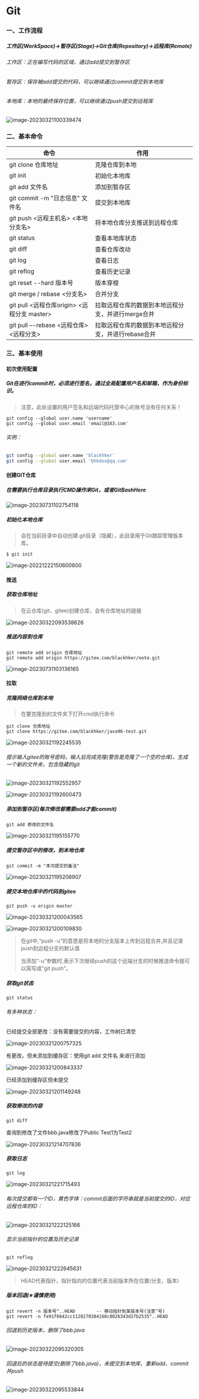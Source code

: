 # Git

### 一、工作流程

##### 工作区(WorkSpace)→暂存区(Stage)→Git仓库(Repository)→远程库(Remote)

###### 工作区：正在编写代码的区域，通过add提交到暂存区

###### 暂存区：保存被add提交的代码，可以继续通过commit提交到本地库

###### 本地库：本地的最终保存位置，可以继续通过push提交到远程库

![image-20230321100339474](https://typora-picture-zhao.oss-cn-beijing.aliyuncs.com/Typora/202303211004750.png)







### 二、基本命令

| 命令                                        | 作用                                               |
| ------------------------------------------- | -------------------------------------------------- |
| git clone 仓库地址                          | 克隆仓库到本地                                     |
| git init                                    | 初始化本地库                                       |
| git add 文件名                              | 添加到暂存区                                       |
| git commit -m "日志信息" 文件名             | 提交到本地库                                       |
| git push <远程主机名> <本地分支名>          | 将本地仓库分支推送到远程仓库                       |
| git status                                  | 查看本地库状态                                     |
| git diff                                    | 查看仓库改动                                       |
| git log                                     | 查看日志                                           |
| git reflog                                  | 查看历史记录                                       |
| git reset --hard 版本号                     | 版本穿梭                                           |
| git merge / rebase <分支名>                 | 合并分支                                           |
| git pull <远程仓库origin> <远程分支 master> | 拉取远程仓库的数据到本地远程分支，并进行merge合并  |
| git pull –-rebase <远程仓库> <远程分支>     | 拉取远程仓库的数据到本地远程分支，并进行rebase合并 |







### 三、基本使用

#### 初次使用配置

##### Git在进行commit时，必须进行签名，通过全局配置用户名和邮箱，作为身份标识。

> 注意，此处设置的用户签名和远端代码托管中心的账号没有任何关系！
>

~~~shell
git config --global user.name 'username'
git config --global user.email 'email@163.com'
~~~

###### 实例：

```sh
git config --global user.name 'blackhker'
git config --global user.email 'bhkdos@qq.com'
```





#### 创建GIT仓库

##### 在需要执行仓库目录执行CMD操作来Git，或者GitBashHere

![image-20230731102754118](https://typora-picture-zhao.oss-cn-beijing.aliyuncs.com/Typora/image-20230731102754118.png)



##### 初始化本地仓库

> 会在当前目录中自动创建.git目录（隐藏），此目录用于Git跟踪管理版本库。

~~~shell
$ git init
~~~



![image-20221222150600600](https://typora-picture-zhao.oss-cn-beijing.aliyuncs.com/Typora/202303211009698.png)





#### 推送

##### 获取仓库地址

> 在云仓库(git、gitee)创建仓库，会有仓库地址的链接
>

![image-20230322093538626](https://typora-picture-zhao.oss-cn-beijing.aliyuncs.com/Typora/202303220935178.png)



##### 推送内容到仓库

```shell
git remote add origin 仓库地址
git remote add origin https://gitee.com/blackhker/note.git
```

![image-20230731103136165](https://typora-picture-zhao.oss-cn-beijing.aliyuncs.com/Typora/image-20230731103136165.png)





#### 拉取

##### 克隆网络仓库到本地

> 在要克隆到的文件夹下打开cmd执行命令

```shell
git clone 仓库地址
git clone https://gitee.com/blackhker/java96-test.git
```

![image-20230321192245535](https://typora-picture-zhao.oss-cn-beijing.aliyuncs.com/Typora/202303211952012.png)

###### 提示输入gitee的账号密码，输入后完成克隆(警告是克隆了一个空的仓库)，生成一个新的文件夹，包含隐藏的git

![image-20230321192552957](https://typora-picture-zhao.oss-cn-beijing.aliyuncs.com/Typora/202303211952775.png)

![image-20230321192600473](https://typora-picture-zhao.oss-cn-beijing.aliyuncs.com/Typora/202303211952293.png)



##### 添加到暂存区(每次修改都需要add才能commit)

```shell
git add 修改的文件名
```

![image-20230321195155770](https://typora-picture-zhao.oss-cn-beijing.aliyuncs.com/Typora/202303211952393.png)



##### 提交暂存区中的修改，到本地仓库

```shell
git commit -m "本次提交的备注"
```

![image-20230321195208907](https://typora-picture-zhao.oss-cn-beijing.aliyuncs.com/Typora/202303211952028.png)



##### 提交本地仓库中的代码到gitee

```shell
git push -u origin master
```

![image-20230321200043565](https://typora-picture-zhao.oss-cn-beijing.aliyuncs.com/Typora/202303212000134.png)

![image-20230321200109830](https://typora-picture-zhao.oss-cn-beijing.aliyuncs.com/Typora/202303212001382.png)

> 在git中,“push -u”的意思是将本地的分支版本上传到远程合并,并且记录push到远程分支的默认值
>
> 当添加“-u”参数时,表示下次继续push的这个远端分支的时候推送命令就可以简写成“git push”。



##### 获取git状态

```shell
git status
```

###### 有多种状态：

已经提交全部更改：没有需要提交的内容，工作树已清空

![image-20230321200757325](https://typora-picture-zhao.oss-cn-beijing.aliyuncs.com/Typora/202303212007683.png)

有更改，但未添加到缓存区：使用git add 文件名 来进行添加

![image-20230321200843337](https://typora-picture-zhao.oss-cn-beijing.aliyuncs.com/Typora/202303212011074.png)

已经添加到缓存区但未提交

![image-20230321201149248](https://typora-picture-zhao.oss-cn-beijing.aliyuncs.com/Typora/202303212011962.png)



##### 获取修改的内容

```shell
git diff
```

查询到修改了文件bbb.java修改了Public Test1为Test2

![image-20230321214707836](https://typora-picture-zhao.oss-cn-beijing.aliyuncs.com/Typora/202303212217534.png)

 

##### 获取日志

```shell
git log
```

![image-20230321221715493](https://typora-picture-zhao.oss-cn-beijing.aliyuncs.com/Typora/202303212217767.png)

###### 每次提交都有一个ID，黄色字体：commit后面的字符串就是当前提交的ID，对应远程仓库的ID：

![image-20230321222125166](https://typora-picture-zhao.oss-cn-beijing.aliyuncs.com/Typora/202303212221193.png)

###### 显示当前指针的位置及历史记录

```shell
git reflog
```

![image-20230321222645631](https://typora-picture-zhao.oss-cn-beijing.aliyuncs.com/Typora/202303212226912.png)

> HEAD代表指针，指针指向的位置代表当前版本所在位置(分支、版本)
>



##### 版本回退(※谨慎使用)

```shell
git revert -n 版本号^..HEAD		-- 移动指针到某版本号(注意^号)
git revert -n fe91f6642cc1128270384160c8026343d27b2535^..HEAD
```

###### 回退到历史版本，删除了bbb.java

![image-20230322095320305](https://typora-picture-zhao.oss-cn-beijing.aliyuncs.com/Typora/202303231532576.png)

###### 回退后的状态是待提交(删除了bbb.java)，未提交到本地库，重新add、commit并push

![image-20230322095533844](https://typora-picture-zhao.oss-cn-beijing.aliyuncs.com/Typora/202303231532182.png)
